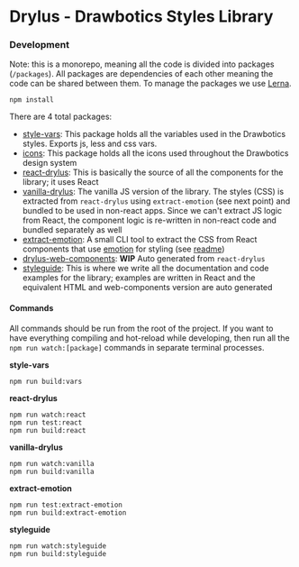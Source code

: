 # Drylus - Drawbotics Styles Library


### Development
Note: this is a monorepo, meaning all the code is divided into packages (`/packages`). All packages are dependencies of each other meaning the code can be shared between them. To manage the packages we use [Lerna](https://github.com/lerna/lerna).
```
npm install
```

There are 4 total packages:
- [style-vars](/packages/style-vars): This package holds all the variables used in the Drawbotics styles. Exports js, less and css vars.
- [icons](/packages/icons): This package holds all the icons used throughout the Drawbotics design system
- [react-drylus](/packages/react-drylus): This is basically the source of all the components for the library; it uses React
- [vanilla-drylus](/packages/vanilla-drylus): The vanilla JS version of the library. The styles (CSS) is extracted from `react-drylus` using `extract-emotion` (see next point) and bundled to be used in non-react apps. Since we can't extract JS logic from React, the component logic is re-written in non-react code and bundled separately as well
- [extract-emotion](/packages/extract-emotion): A small CLI tool to extract the CSS from React components that use [emotion](https://github.com/emotion-js/emotion) for styling (see [readme](/packages/extract-emotion/README.md))
- [drylus-web-components](/packages/drylus-web-components): __WIP__ Auto generated from `react-drylus`
- [styleguide](/packages/styleguide): This is where we write all the documentation and code examples for the library; examples are written in React and the equivalent HTML and web-components version are auto generated


#### Commands
All commands should be run from the root of the project. If you want to have everything compiling and hot-reload while developing, then run all the `npm run watch:[package]` commands in separate terminal processes.

__style-vars__
```
npm run build:vars
```

__react-drylus__
```
npm run watch:react
npm run test:react
npm run build:react
```

__vanilla-drylus__
```
npm run watch:vanilla
npm run build:vanilla
```

__extract-emotion__
```
npm run test:extract-emotion
npm run build:extract-emotion
```

__styleguide__
```
npm run watch:styleguide
npm run build:styleguide
```
